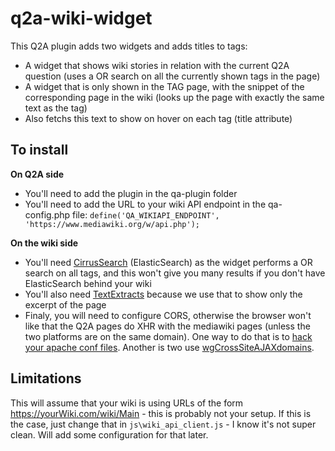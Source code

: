 
# q2a-wiki-widget
This Q2A plugin adds two widgets and adds titles to tags:

* A widget that shows wiki stories in relation with the current Q2A question (uses a OR search on all the currently shown tags in the page)
* A widget that is only shown in the TAG page, with the snippet of the corresponding page in the wiki (looks up the page with exactly the same text as the tag)
* Also fetchs this text to show on hover on each tag (title attribute)

## To install

**On Q2A side**
* You'll need to add the plugin in the qa-plugin folder
* You'll need to add the URL to your wiki API endpoint in the qa-config.php file:
    `define('QA_WIKIAPI_ENDPOINT', 'https://www.mediawiki.org/w/api.php');`

**On the wiki side**
* You'll need [CirrusSearch](https://www.mediawiki.org/wiki/Extension:CirrusSearch) (ElasticSearch) as the widget performs a OR search on all tags, and this won't give you many results if you don't have ElasticSearch behind your wiki
* You'll also need [TextExtracts](https://www.mediawiki.org/wiki/Extension:TextExtracts) because we use that to show only the excerpt of the page
* Finaly, you will need to configure CORS, otherwise the browser won't like that the Q2A pages do XHR with the mediawiki pages (unless the two platforms are on the same domain). One way to do that is to [hack your apache conf files](https://developer.mozilla.org/en-US/docs/Web/HTTP/CORS/Errors/CORSMissingAllowOrigin). Another is two use [wgCrossSiteAJAXdomains](https://www.mediawiki.org/wiki/Manual:$wgCrossSiteAJAXdomains).

## Limitations
This will assume that your wiki is using URLs of the form https://yourWiki.com/wiki/Main - this is probably not your setup. If this is the case, just change that in `js\wiki_api_client.js` - I know it's not super clean. Will add some configuration for that later.

